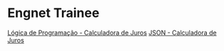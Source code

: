 # Engnet Trainee
[Lógica de Programação - Calculadora de Juros](https://luisrguerra.github.io/engnet-trainee/logica_de_programacao/)
[JSON - Calculadora de Juros](https://luisrguerra.github.io/engnet-trainee/json/)
